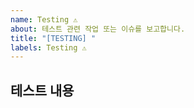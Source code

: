 ```yaml
---
name: Testing ⚠️
about: 테스트 관련 작업 또는 이슈를 보고합니다.
title: "[TESTING] "
labels: Testing ⚠️
---
```


## 테스트 내용
<!-- 테스트의 목적과 필요한 작업을 간결하게 설명해 주세요. -->
